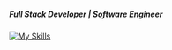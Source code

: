 ##### Full Stack Developer | Software Engineer
[![My Skills](https://skillicons.dev/icons?i=postgres,mongodb,nodejs,express,nextjs,php,react,aws,googlecloud,docker)](https://skillicons.dev)
